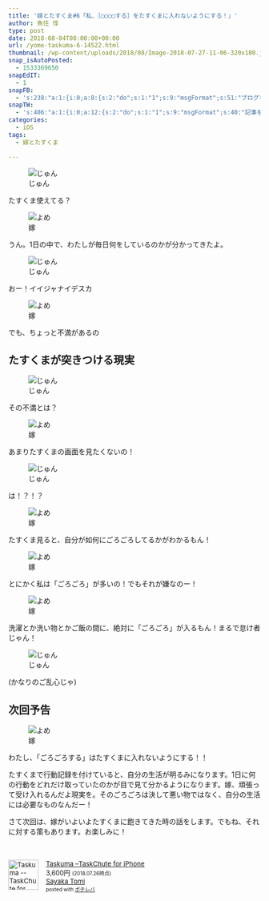 ```yaml
---
title: '嫁とたすくま#6「私、［◯◯◯◯する］をたすくまに入れないようにする！」'
author: 魚住 惇
type: post
date: 2018-08-04T08:00:00+00:00
url: /yome-taskuma-6-14522.html
thumbnail: /wp-content/uploads/2018/08/Image-2018-07-27-11-06-320x180.jpeg
snap_isAutoPosted:
  - 1533369650
snapEdIT:
  - 1
snapFB:
  - 's:238:"a:1:{i:0;a:8:{s:2:"do";s:1:"1";s:9:"msgFormat";s:51:"ブログを更新しました！%TITLE% %SITENAME%";s:8:"postType";s:1:"A";s:9:"isAutoImg";s:1:"A";s:8:"imgToUse";s:0:"";s:9:"isAutoURL";s:1:"A";s:8:"urlToUse";s:0:"";s:4:"doFB";i:0;}}";'
snapTW:
  - 's:406:"a:1:{i:0;a:12:{s:2:"do";s:1:"1";s:9:"msgFormat";s:40:"記事を書きました: %TITLE%  %URL%";s:8:"attchImg";s:1:"1";s:9:"isAutoImg";s:1:"A";s:8:"imgToUse";s:0:"";s:9:"isAutoURL";s:1:"A";s:8:"urlToUse";s:0:"";s:4:"doTW";i:0;s:8:"isPosted";s:1:"1";s:4:"pgID";s:19:"1025652773298221056";s:7:"postURL";s:56:"https://twitter.com/jun3010me/status/1025652773298221056";s:5:"pDate";s:19:"2018-08-04 08:00:51";}}";'
categories:
  - iOS
tags:
  - 嫁とたすくま

---
```

<div class="voice">
  <figure class="voice-img-left"><img decoding="async" src="http://192.168.11.200:8000/files/juns.jpg" alt="じゅん" /><figcaption class="voice-img-description">じゅん</figcaption></figure> 
  
  <div class="voice-text-right">
    <p class="voice-text">
      たすくま使えてる？
    </p>
  </div>
</div>

<div class="voice">
  <figure class="voice-img-right"><img decoding="async" src="http://192.168.11.200:8000/files/yomes.jpg" alt="よめ" /><figcaption class="voice-img-description">嫁</figcaption></figure> 
  
  <div class="voice-text-left">
    <p class="voice-text">
      うん。1日の中で、わたしが毎日何をしているのかが分かってきたよ。
    </p>
  </div>
</div>

<div class="voice">
  <figure class="voice-img-left"><img decoding="async" src="http://192.168.11.200:8000/files/juns.jpg" alt="じゅん" /><figcaption class="voice-img-description">じゅん</figcaption></figure> 
  
  <div class="voice-text-right">
    <p class="voice-text">
      おー！イイジャナイデスカ
    </p>
  </div>
</div>

<div class="voice">
  <figure class="voice-img-right"><img decoding="async" src="http://192.168.11.200:8000/files/yomes.jpg" alt="よめ" /><figcaption class="voice-img-description">嫁</figcaption></figure> 
  
  <div class="voice-text-left">
    <p class="voice-text">
      でも、ちょっと不満があるの
    </p>
  </div>
</div>

## たすくまが突きつける現実

<div class="voice">
  <figure class="voice-img-left"><img decoding="async" src="http://192.168.11.200:8000/files/juns.jpg" alt="じゅん" /><figcaption class="voice-img-description">じゅん</figcaption></figure> 
  
  <div class="voice-text-right">
    <p class="voice-text">
      その不満とは？
    </p>
  </div>
</div>

<div class="voice">
  <figure class="voice-img-right"><img decoding="async" src="http://192.168.11.200:8000/files/yomes.jpg" alt="よめ" /><figcaption class="voice-img-description">嫁</figcaption></figure> 
  
  <div class="voice-text-left">
    <p class="voice-text">
      あまりたすくまの画面を見たくないの！
    </p>
  </div>
</div>

<div class="voice">
  <figure class="voice-img-left"><img decoding="async" src="http://192.168.11.200:8000/files/juns.jpg" alt="じゅん" /><figcaption class="voice-img-description">じゅん</figcaption></figure> 
  
  <div class="voice-text-right">
    <p class="voice-text">
      は！？！？
    </p>
  </div>
</div>

<div class="voice">
  <figure class="voice-img-right"><img decoding="async" src="http://192.168.11.200:8000/files/yomes.jpg" alt="よめ" /><figcaption class="voice-img-description">嫁</figcaption></figure> 
  
  <div class="voice-text-left">
    <p class="voice-text">
      たすくま見ると、自分が如何にごろごろしてるかがわかるもん！
    </p>
  </div>
</div>

<div class="voice">
  <figure class="voice-img-right"><img decoding="async" src="http://192.168.11.200:8000/files/yomes.jpg" alt="よめ" /><figcaption class="voice-img-description">嫁</figcaption></figure> 
  
  <div class="voice-text-left">
    <p class="voice-text">
      とにかく私は「ごろごろ」が多いの！でもそれが嫌なのー！
    </p>
  </div>
</div>

<div class="voice">
  <figure class="voice-img-right"><img decoding="async" src="http://192.168.11.200:8000/files/yomes.jpg" alt="よめ" /><figcaption class="voice-img-description">嫁</figcaption></figure> 
  
  <div class="voice-text-left">
    <p class="voice-text">
      洗濯とか洗い物とかご飯の間に、絶対に「ごろごろ」が入るもん！まるで怠け者じゃん！
    </p>
  </div>
</div>

<div class="voice">
  <figure class="voice-img-left"><img decoding="async" src="http://192.168.11.200:8000/files/juns.jpg" alt="じゅん" /><figcaption class="voice-img-description">じゅん</figcaption></figure> 
  
  <div class="voice-text-right">
    <p class="voice-text">
      (かなりのご乱心じゃ)
    </p>
  </div>
</div>

## 次回予告

<div class="voice">
  <figure class="voice-img-right"><img decoding="async" src="http://192.168.11.200:8000/files/yomes.jpg" alt="よめ" /><figcaption class="voice-img-description">嫁</figcaption></figure> 
  
  <div class="voice-text-left">
    <p class="voice-text">
      わたし、「ごろごろする」はたすくまに入れないようにする！！
    </p>
  </div>
</div>

たすくまで行動記録を付けていると、自分の生活が明るみになります。1日に何の行動をどれだけ取っていたのかが目で見て分かるようになります。嫁、頑張って受け入れるんだよ現実を。そのごろごろは決して悪い物ではなく、自分の生活には必要なものなんだー！

さて次回は、嫁がいよいよたすくまに飽きてきた時の話をします。でもね、それに対する策もあります。お楽しみに！

<div class="pochireba" style="text-align: left; font-size: small; padding: 20px 0; zoom: 1; overflow: hidden;">
  <p>
    <a href="https://itunes.apple.com/jp/app/taskuma-taskchute-for-iphone/id896335635?mt=8&uo=4&at=11l7ge" target="_blank" rel="noopener"><img decoding="async" loading="lazy" class="pochi_img" style="float: left; margin: 0 15px 0 0; width: 60px; height: 60px;" src="https://is1-ssl.mzstatic.com/image/thumb/Purple118/v4/a1/20/15/a12015f2-d0fa-b9bc-c15e-d4ce44e8b327/source/60x60bb.jpg" alt="Taskuma --TaskChute for iPhone" width="60" height="60" /></a>
  </p>
  
  <div class="pochi_info" style="text-align: left; zoom: 1; overflow: hidden;">
    <div class="pochi_name">
      <a href="https://itunes.apple.com/jp/app/taskuma-taskchute-for-iphone/id896335635?mt=8&uo=4&at=11l7ge" target="_blank" rel="noopener">Taskuma &#8211;TaskChute for iPhone</a>
    </div>
    <div class="pochi_price" style="display: inline;">
      3,600円
    </div>
    <div class="pochi_time" style="font-size: x-small; display: inline;">
      (2018.07.26時点)
    </div>
    <div class="pochi_seller">
      <a href="https://itunes.apple.com/jp/developer/sayaka-tomi/id896335638?uo=4&at=11l7ge" target="_blank" rel="noopener">Sayaka Tomi</a>
    </div>
    <div class="pochi_post" style="font-size: x-small;">
      posted with <a href="http://pochireba.com" target="_blank" rel="nofollow noopener">ポチレバ</a>
    </div>
  </div>
  <div class="pochireba-footer" style="clear: left;">
  </div>
</div>